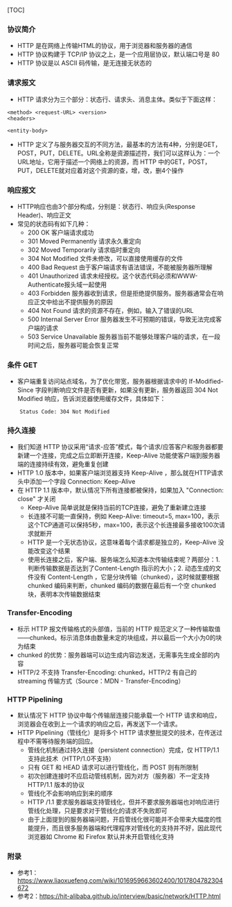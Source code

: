 [TOC]

### 协议简介
* HTTP 是在网络上传输HTML的协议，用于浏览器和服务器的通信
* HTTP 协议构建于 TCP/IP 协议之上，是一个应用层协议，默认端口号是 80
* HTTP 协议是以 ASCII 码传输，是无连接无状态的

### 请求报文
* HTTP 请求分为三个部分：状态行、请求头、消息主体。类似于下面这样：
```
<method> <request-URL> <version>
<headers>

<entity-body>
```
* HTTP 定义了与服务器交互的不同方法，最基本的方法有4种，分别是GET，POST，PUT，DELETE。URL全称是资源描述符，我们可以这样认为：一个URL地址，它用于描述一个网络上的资源，而 HTTP 中的GET，POST，PUT，DELETE就对应着对这个资源的查，增，改，删4个操作

### 响应报文
* HTTP响应也由3个部分构成，分别是：状态行、响应头(Response Header)、响应正文
* 常见的状态码有如下几种：
	- 200 OK 客户端请求成功
	- 301 Moved Permanently 请求永久重定向
	- 302 Moved Temporarily 请求临时重定向
	- 304 Not Modified 文件未修改，可以直接使用缓存的文件
	- 400 Bad Request 由于客户端请求有语法错误，不能被服务器所理解
	- 401 Unauthorized 请求未经授权。这个状态代码必须和WWW-Authenticate报头域一起使用
	- 403 Forbidden 服务器收到请求，但是拒绝提供服务。服务器通常会在响应正文中给出不提供服务的原因
	- 404 Not Found 请求的资源不存在，例如，输入了错误的URL
	- 500 Internal Server Error 服务器发生不可预期的错误，导致无法完成客户端的请求
	- 503 Service Unavailable 服务器当前不能够处理客户端的请求，在一段时间之后，服务器可能会恢复正常

### 条件 GET
* 客户端重复访问站点域名，为了优化带宽，服务器根据请求中的 If-Modified-Since 字段判断响应文件是否有更新，如果没有更新，服务器返回 304 Not Modified 响应，告诉浏览器使用缓存文件，具体如下：
```
	Status Code: 304 Not Modified
```

### 持久连接
* 我们知道 HTTP 协议采用“请求-应答”模式，每个请求/应答客户和服务器都要新建一个连接，完成之后立即断开连接，Keep-Alive 功能使客户端到服务器端的连接持续有效，避免重复创建
* HTTP 1.0 版本中，如果客户端浏览器支持 Keep-Alive ，那么就在HTTP请求头中添加一个字段 Connection: Keep-Alive
* 在 HTTP 1.1 版本中，默认情况下所有连接都被保持，如果加入 "Connection: close" 才关闭
	- Keep-Alive 简单说就是保持当前的TCP连接，避免了重新建立连接
	- 长连接不可能一直保持，例如 Keep-Alive: timeout=5, max=100，表示这个TCP通道可以保持5秒，max=100，表示这个长连接最多接收100次请求就断开
	- HTTP 是一个无状态协议，这意味着每个请求都是独立的，Keep-Alive 没能改变这个结果
	- 使用长连接之后，客户端、服务端怎么知道本次传输结束呢？两部分：1. 判断传输数据是否达到了Content-Length 指示的大小；2. 动态生成的文件没有 Content-Length ，它是分块传输（chunked），这时候就要根据 chunked 编码来判断，chunked 编码的数据在最后有一个空 chunked 块，表明本次传输数据结束

### Transfer-Encoding
* 标示 HTTP 报文传输格式的头部值，当前的 HTTP 规范定义了一种传输取值——chunked。标示消息体由数量未定的块组成，并以最后一个大小为0的块为结束
* chunked 的优势：服务器端可以边生成内容边发送，无需事先生成全部的内容
* HTTP/2 不支持 Transfer-Encoding: chunked，HTTP/2 有自己的 streaming 传输方式（Source：MDN - Transfer-Encoding）

### HTTP Pipelining
* 默认情况下 HTTP 协议中每个传输层连接只能承载一个 HTTP 请求和响应，浏览器会在收到上一个请求的响应之后，再发送下一个请求。
* HTTP Pipelining（管线化）是将多个 HTTP 请求整批提交的技术，在传送过程中不需等待服务端的回应。
	- 管线化机制通过持久连接（persistent connection）完成，仅 HTTP/1.1 支持此技术（HTTP/1.0不支持）
	- 只有 GET 和 HEAD 请求可以进行管线化，而 POST 则有所限制
	- 初次创建连接时不应启动管线机制，因为对方（服务器）不一定支持 HTTP/1.1 版本的协议
	- 管线化不会影响响应到来的顺序
	- HTTP /1.1 要求服务器端支持管线化，但并不要求服务器端也对响应进行管线化处理，只是要求对于管线化的请求不失败即可
	- 由于上面提到的服务器端问题，开启管线化很可能并不会带来大幅度的性能提升，而且很多服务器端和代理程序对管线化的支持并不好，因此现代浏览器如 Chrome 和 Firefox 默认并未开启管线化支持

### 附录
* 参考1：https://www.liaoxuefeng.com/wiki/1016959663602400/1017804782304672
* 参考2：https://hit-alibaba.github.io/interview/basic/network/HTTP.html